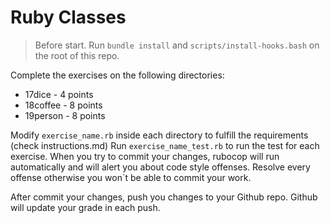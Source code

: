 # Ruby Classes

> Before start. Run `bundle install` and `scripts/install-hooks.bash` on the root of this repo.

Complete the exercises on the following directories:

- 17dice - 4 points
- 18coffee - 8 points
- 19person - 8 points

Modify `exercise_name.rb` inside each directory to fulfill the requirements (check instructions.md)
Run `exercise_name_test.rb` to run the test for each exercise.
When you try to commit your changes, rubocop will run automatically and will alert
you about code style offenses. Resolve every offense otherwise you won`t be able to commit your work.

After commit your changes, push you changes to your Github repo. Github will update your grade in each push.
